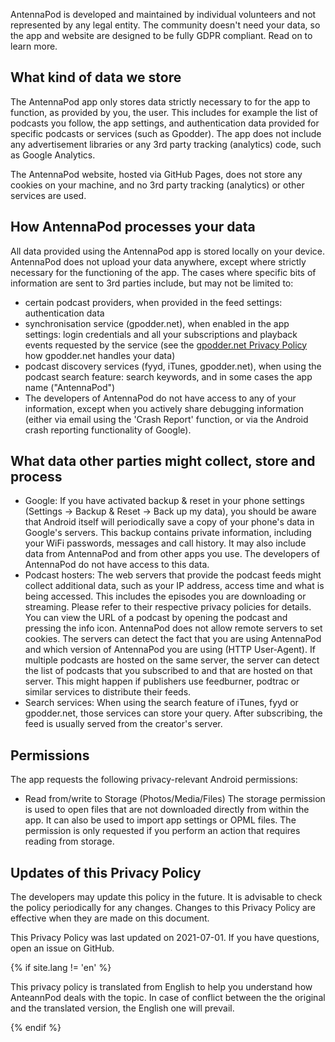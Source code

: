 AntennaPod is developed and maintained by individual volunteers and not represented by any legal entity. The community doesn't need your data, so the app and website are designed to be fully GDPR compliant. Read on to learn more.

## What kind of data we store
The AntennaPod app only stores data strictly necessary to for the app to function, as provided by you, the user. This includes for example the list of podcasts you follow, the app settings, and authentication data provided for specific podcasts or services (such as Gpodder). The app does not include any advertisement libraries or any 3rd party tracking (analytics) code, such as Google Analytics.

The AntennaPod website, hosted via GitHub Pages, does not store any cookies on your machine, and no 3rd party tracking (analytics) or other services are used.

## How AntennaPod processes your data
All data provided using the AntennaPod app is stored locally on your device. AntennaPod does not upload your data anywhere, except where strictly necessary for the functioning of the app. The cases where specific bits of information are sent to 3rd parties include, but may not be limited to:

- certain podcast providers, when provided in the feed settings: authentication data
- synchronisation service (gpodder.net), when enabled in the app settings: login credentials and all your subscriptions and playback events requested by the service (see the [gpodder.net Privacy Policy](https://gpodder.net/privacy/) how gpodder.net handles your data)
- podcast discovery services (fyyd, iTunes, gpodder.net), when using the podcast search feature: search keywords, and in some cases the app name ("AntennaPod")
- The developers of AntennaPod do not have access to any of your information, except when you actively share debugging information (either via email using the 'Crash Report' function, or via the Android crash reporting functionality of Google).

## What data other parties might collect, store and process
- Google: If you have activated backup & reset in your phone settings (Settings → Backup & Reset → Back up my data), you should be aware that Android itself will periodically save a copy of your phone's data in Google's servers. This backup contains private information, including your WiFi passwords, messages and call history. It may also include data from AntennaPod and from other apps you use. The developers of AntennaPod do not have access to this data.
- Podcast hosters: The web servers that provide the podcast feeds might collect additional data, such as your IP address, access time and what is being accessed. This includes the episodes you are downloading or streaming. Please refer to their respective privacy policies for details. You can view the URL of a podcast by opening the podcast and pressing the info icon. AntennaPod does not allow remote servers to set cookies. The servers can detect the fact that you are using AntennaPod and which version of AntennaPod you are using (HTTP User-Agent). If multiple podcasts are hosted on the same server, the server can detect the list of podcasts that you subscribed to and that are hosted on that server. This might happen if publishers use feedburner, podtrac or similar services to distribute their feeds.
- Search services: When using the search feature of iTunes, fyyd or gpodder.net, those services can store your query. After subscribing, the feed is usually served from the creator's server.

## Permissions
The app requests the following privacy-relevant Android permissions:

- Read from/write to Storage (Photos/Media/Files)
  The storage permission is used to open files that are not downloaded directly from within the app. It can also be used to import app settings or OPML files. The permission is only requested if you perform an action that requires reading from storage.

## Updates of this Privacy Policy
The developers may update this policy in the future. It is advisable to check the policy periodically for any changes. Changes to this Privacy Policy are effective when they are made on this document.

This Privacy Policy was last updated on 2021-07-01.
If you have questions, open an issue on GitHub.

<!-- mdpo-disable-next-line -->
{% if site.lang != 'en' %}

This privacy policy is translated from English to help you understand how AnteannPod deals with the topic. In case of conflict between the the original and the translated version, the English one will prevail.

<!-- mdpo-disable-next-line -->
{% endif %}
